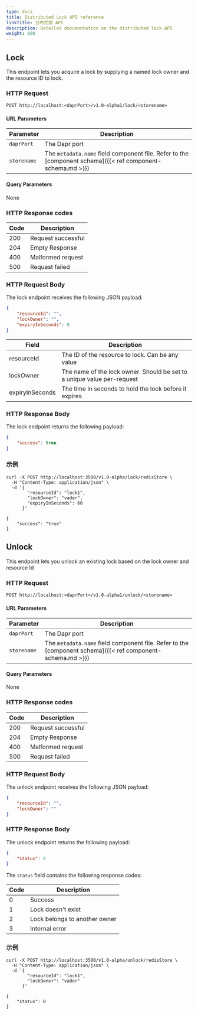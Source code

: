 ```yaml
---
type: docs
title: Distributed Lock API reference
linkTitle: 分布式锁 API
description: Detailed documentation on the distributed lock API
weight: 800
---
```


## Lock

This endpoint lets you acquire a lock by supplying a named lock owner and the resource ID to lock.

### HTTP Request

```
POST http://localhost:<daprPort>/v1.0-alpha1/lock/<storename>
```

#### URL Parameters

| Parameter   | Description                                                                                                                                                                       |
| ----------- | --------------------------------------------------------------------------------------------------------------------------------------------------------------------------------- |
| `daprPort`  | The Dapr port                                                                                                                                                                     |
| `storename` | The `metadata.name` field component file. Refer to the [component schema]({{< ref component-schema.md >}}) |

#### Query Parameters

None

### HTTP Response codes

| Code | Description        |
| ---- | ------------------ |
| 200  | Request successful |
| 204  | Empty Response     |
| 400  | Malformed request  |
| 500  | Request failed     |

### HTTP Request Body

The lock endpoint receives the following JSON payload:

```json
{
    "resourceId": "",
    "lockOwner": "",
    "expiryInSeconds": 0
}
```

| Field           | Description                                                             |
| --------------- | ----------------------------------------------------------------------- |
| resourceId      | The ID of the resource to lock. Can be any value                        |
| lockOwner       | The name of the lock owner. Should be set to a unique value per-request |
| expiryInSeconds | The time in seconds to hold the lock before it expires                  |

### HTTP Response Body

The lock endpoint returns the following payload:

```json
{
    "success": true
}
```

### 示例

```shell
curl -X POST http://localhost:3500/v1.0-alpha/lock/redisStore \
  -H "Content-Type: application/json" \
  -d '{
        "resourceId": "lock1",
        "lockOwner": "vader",
        "expiryInSeconds": 60
      }'

{
    "success": "true"
}
```

## Unlock

This endpoint lets you unlock an existing lock based on the lock owner and resource Id

### HTTP Request

```
POST http://localhost:<daprPort>/v1.0-alpha1/unlock/<storename>
```

#### URL Parameters

| Parameter   | Description                                                                                                                                                                       |
| ----------- | --------------------------------------------------------------------------------------------------------------------------------------------------------------------------------- |
| `daprPort`  | The Dapr port                                                                                                                                                                     |
| `storename` | The `metadata.name` field component file. Refer to the [component schema]({{< ref component-schema.md >}}) |

#### Query Parameters

None

### HTTP Response codes

| Code | Description        |
| ---- | ------------------ |
| 200  | Request successful |
| 204  | Empty Response     |
| 400  | Malformed request  |
| 500  | Request failed     |

### HTTP Request Body

The unlock endpoint receives the following JSON payload:

```json
{
    "resourceId": "",
    "lockOwner": ""
}
```

### HTTP Response Body

The unlock endpoint returns the following payload:

```json
{
    "status": 0
}
```

The `status` field contains the following response codes:

| Code | Description                   |
| ---- | ----------------------------- |
| 0    | Success                       |
| 1    | Lock doesn't exist            |
| 2    | Lock belongs to another owner |
| 3    | Internal error                |

### 示例

```shell
curl -X POST http://localhost:3500/v1.0-alpha/unlock/redisStore \
  -H "Content-Type: application/json" \
  -d '{
        "resourceId": "lock1",
        "lockOwner": "vader"
      }'

{
    "status": 0
}
```
